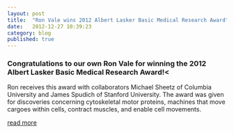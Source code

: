 ```yaml
---
layout: post
title:  "Ron Vale wins 2012 Albert Lasker Basic Medical Research Award"
date:   2012-12-27 10:39:23
category: blog
published: true
---
```



### Congratulations to our own Ron Vale for winning the 2012 Albert Lasker Basic Medical Research Award!<

Ron receives this award with collaborators Michael Sheetz of Columbia University and James Spudich of Stanford University.
The award was given for discoveries concerning cytoskeletal motor proteins, machines that move cargoes within cells, contract muscles, and enable cell movements.

<a href="http://www.laskerfoundation.org/awards/2012basic.htm">read more</a>